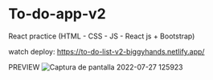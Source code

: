 # To-do-app-v2

React practice (HTML - CSS - JS - React js + Bootstrap)

watch deploy: https://to-do-list-v2-biggyhands.netlify.app/

PREVIEW
![Captura de pantalla 2022-07-27 125923](https://user-images.githubusercontent.com/96136484/181340694-60ca2e41-8bb9-4a7c-9d23-e29673a35023.png)
